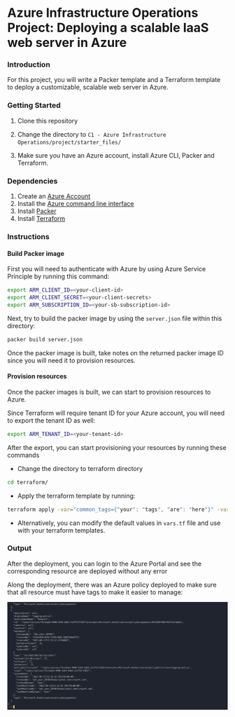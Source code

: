 # Azure Infrastructure Operations Project: Deploying a scalable IaaS web server in Azure

### Introduction
For this project, you will write a Packer template and a Terraform template to deploy a customizable, scalable web server in Azure.

### Getting Started
1. Clone this repository

2. Change the directory to `C1 - Azure Infrastructure Operations/project/starter_files/`

3. Make sure you have an Azure account, install Azure CLI, Packer and Terraform.

### Dependencies
1. Create an [Azure Account](https://portal.azure.com)
2. Install the [Azure command line interface](https://docs.microsoft.com/en-us/cli/azure/install-azure-cli?view=azure-cli-latest)
3. Install [Packer](https://www.packer.io/downloads)
4. Install [Terraform](https://www.terraform.io/downloads.html)

### Instructions

#### Build Packer image

First you will need to authenticate with Azure by using Azure Service Principle by running this command:

```bash
export ARM_CLIENT_ID=<your-client-id>
export ARM_CLIENT_SECRET=<your-client-secrets>
export ARM_SUBSCRIPTION_ID=<your-sb-subscription-id>
```

Next, try to build the packer image by using the `server.json` file within this directory:

```bash
packer build server.json
```

Once the packer image is built, take notes on the returned packer image ID since you will need it to provision resources.

#### Provision resources

Once the packer images is built, we can start to provision resources to Azure.

Since Terraform will require tenant ID for your Azure account, you will need to export the tenant ID as well:

```bash
export ARM_TENANT_ID=<your-tenant-id>
```

After the export, you can start provisioning your resources by running these commands

- Change the directory to terraform directory

```bash
cd terraform/
```

- Apply the terraform template by running:

```bash
terraform apply -var="common_tags={"your": "tags", "are": "here"}" -var="image_id=<your packer image id>" -vars="number_of_vm=<number of desired VMs>"
```

- Alternatively, you can modify the default values in `vars.tf` file and use with your terraform templates.

### Output

After the deployment, you can login to the Azure Portal and see the corresponding resource are deployed without any error

Along the deployment, there was an Azure policy deployed to make sure that all resource must have tags to make it easier to manage:

![policy](policy.png "tagging policy in Azure")